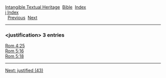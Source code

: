 [Intangible Textual Heritage](../../index)  [Bible](../index) 
[Index](index)   
[j Index](_j_)  
  [Previous](c06387)  [Next](c06389) 

------------------------------------------------------------------------

### &lt;justification&gt; 3 entries

[Rom 4:25](../kjv/rom004.htm#025)  
[Rom 5:16](../kjv/rom005.htm#016)  
[Rom 5:18](../kjv/rom005.htm#018)  

------------------------------------------------------------------------

[Next: justified (43)](c06389)
